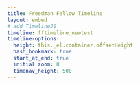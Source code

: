 ```yaml
---
title: Freedman Fellow Timeline
layout: embed
# add TimelineJS
timeline: fftimeline_newtest
timeline-options:
  height: this._el.container.offsetHeight
  hash_bookmark: true
  start_at_end: true
  initial zoom: 8
  timenav_height: 500
---
```


